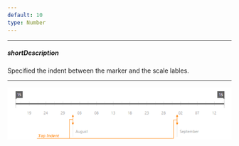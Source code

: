 ```yaml
---
default: 10
type: Number
---
```

---
##### shortDescription
Specified the indent between the marker and the scale lables.

---
![RangeSelectorScaleMarkerTopIndent ChartJS](/images/ChartJS/RangeSelectorScaleMarkerTopIndent.png)